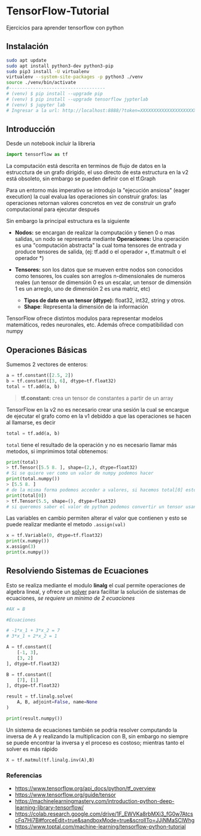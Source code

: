 # TensorFlow-Tutorial
Ejercicios para aprender tensorflow con python

## Instalación

```bash
sudo apt update
sudo apt install python3-dev python3-pip
sudo pip3 install -U virtualenv
virtualenv --system-site-packages -p python3 ./venv
source ./venv/bin/activate
#------------------------------------
# (venv) $ pip install --upgrade pip
# (venv) $ pip install --upgrade tensorflow jypterlab
# (venv) $ jupyter lab
# Ingresar a la url: http://localhost:8888/?token=XXXXXXXXXXXXXXXXXXXXX
```

## Introducción

Desde un notebook incluir la libreria

```python
import tensorflow as tf
```

La computación está descrita en terminos de flujo de datos en la estrucctura de un grafo dirigido, el uso directo de esta estructura en la v2 está obsoleto, sin embargo se pueden definir con el tf.Graph

Para un entorno más imperativo se introdujo la "ejecución ansiosa" (eager execution) la cual evalua las operaciones sin construir grafos: las operaciones retornan valores concretos en vez de construir un grafo computacional para ejecutar después

Sin embargo la principal estructura es la siguiente

- **Nodos:** se encargan de realizar la computación y tienen 0 o mas salidas, un nodo se representa mediante **Operaciones:** Una operación es una "computación abstracta" la cual toma tensores de entrada y produce tensores de salida, (ej: tf.add o el operador +, tf.matmult o el operador *)

- **Tensores:** son los datos que se mueven entre nodos son conocidos como tensores, los cuales son arreglos n-dimensionales de numeros reales (un tensor de dimensión 0 es un escalar, un tensor de dimensión 1 es un arreglo, uno de dimensión 2 es una matriz, etc)
   - **Tipos de dato en un tensor (dtype):** float32, int32, string y otros.
   - **Shape**: Representa la dimensión de la información  

TensorFlow ofrece distintos modulos para representar modelos matemáticos, redes neuronales, etc. Además ofrece compatibilidad con numpy

## Operaciones Básicas

Sumemos 2 vectores de enteros:

```python
a = tf.constant([2.5, 2])
b = tf.constant([3, 6], dtype=tf.float32)
total = tf.add(a, b)
```

> **tf.constant:** crea un tensor de constantes a partir de un array

TensorFlow en la v2 no es necesario crear una sesión la cual se encargue de ejecutar el grafo como en la v1 debiddo a que las operaciones se hacen al llamarse, es decir

```python
total = tf.add(a, b)
```
`total` tiene el resultado de la operación y no es necesario llamar más metodos, si imprimimos total obtenemos:

```python
print(total)
> tf.Tensor([5.5 8. ], shape=(2,), dtype=float32)
# Si se quiere ver como un valor de numpy podemos hacer
print(total.numpy())
> [5.5 8. ]
# de la misma forma podemos acceder a valores, si hacemos total[0] esto nos da
print(total[0])
> tf.Tensor(5.5, shape=(), dtype=float32)
# si queremos saber el valor de python podemos convertir un tensor usando int,list,etc
```

Las variables en cambio permiten alterar el valor que contienen y esto se puede realizar mediante el metodo `.assign(val)`

```python
x = tf.Variable(0, dtype=tf.float32)
print(x.numpy())
x.assign(3)
print(x.numpy())
```

## Resolviendo Sistemas de Ecuaciones

Esto se realiza mediante el modulo **linalg** el cual permite operaciones de algebra lineal, y ofrece un [solver](https://www.tensorflow.org/api_docs/python/tf/linalg/solve) para facilitar la solución de sistemas de ecuaciones, *se requiere un minimo de 2 ecuaciones*

```python
#AX = B

#Ecuaciones

# -1*x_1 + 3*x_2 = 7
# 3*x_1 + 2*x_2 = 1

A = tf.constant([
    [-1, 3],
    [3, 2]
], dtype=tf.float32)

B = tf.constant([
    [7], [1]
], dtype=tf.float32)

result = tf.linalg.solve(
    A, B, adjoint=False, name=None
)

print(result.numpy())

```

Un sistema de ecuaciones también se podria resolver computando la inversa de A y realizando la multiplicacion con B, sin embargo no siempre se puede encontrar la inversa y el proceso es costoso; mientras tanto el solver es más rápido

```python
X = tf.matmul(tf.linalg.inv(A),B)
```

### Referencias

- https://www.tensorflow.org/api_docs/python/tf_overview
- https://www.tensorflow.org/guide/tensor
- https://machinelearningmastery.com/introduction-python-deep-learning-library-tensorflow/
- https://colab.research.google.com/drive/1F_EWVKa8rbMXi3_fG0w7AtcscFq7Hi7B#forceEdit=true&sandboxMode=true&scrollTo=JJjNMaSClWhg
- https://www.toptal.com/machine-learning/tensorflow-python-tutorial
